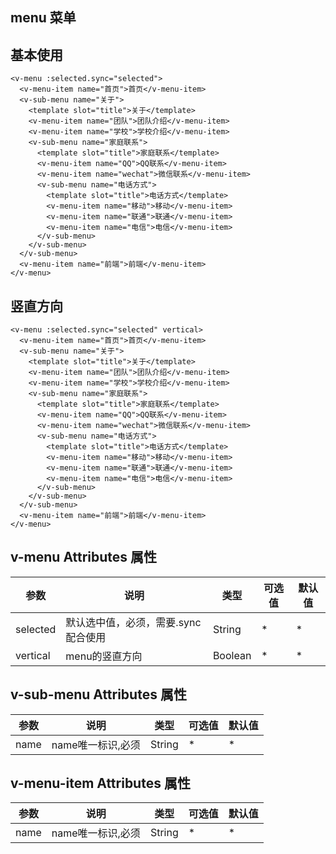 ## menu 菜单

## 基本使用

<ClientOnly>
<menu-demo />
</ClientOnly>

```vue
<v-menu :selected.sync="selected">
  <v-menu-item name="首页">首页</v-menu-item>
  <v-sub-menu name="关于">
    <template slot="title">关于</template>
    <v-menu-item name="团队">团队介绍</v-menu-item>
    <v-menu-item name="学校">学校介绍</v-menu-item>
    <v-sub-menu name="家庭联系">
      <template slot="title">家庭联系</template>
      <v-menu-item name="QQ">QQ联系</v-menu-item>
      <v-menu-item name="wechat">微信联系</v-menu-item>
      <v-sub-menu name="电话方式">
        <template slot="title">电话方式</template>
        <v-menu-item name="移动">移动</v-menu-item>
        <v-menu-item name="联通">联通</v-menu-item>
        <v-menu-item name="电信">电信</v-menu-item>
      </v-sub-menu>
    </v-sub-menu>
  </v-sub-menu>
  <v-menu-item name="前端">前端</v-menu-item>
</v-menu>
```

## 竖直方向

<ClientOnly>
<menu-vertical />
</ClientOnly>

```vue
<v-menu :selected.sync="selected" vertical>
  <v-menu-item name="首页">首页</v-menu-item>
  <v-sub-menu name="关于">
    <template slot="title">关于</template>
    <v-menu-item name="团队">团队介绍</v-menu-item>
    <v-menu-item name="学校">学校介绍</v-menu-item>
    <v-sub-menu name="家庭联系">
      <template slot="title">家庭联系</template>
      <v-menu-item name="QQ">QQ联系</v-menu-item>
      <v-menu-item name="wechat">微信联系</v-menu-item>
      <v-sub-menu name="电话方式">
        <template slot="title">电话方式</template>
        <v-menu-item name="移动">移动</v-menu-item>
        <v-menu-item name="联通">联通</v-menu-item>
        <v-menu-item name="电信">电信</v-menu-item>
      </v-sub-menu>
    </v-sub-menu>
  </v-sub-menu>
  <v-menu-item name="前端">前端</v-menu-item>
</v-menu>
```

## v-menu Attributes 属性

参数|说明|类型|可选值|默认值|
-|-|-|-|-|
selected|默认选中值，必须，需要.sync配合使用|String|*|*|
vertical|menu的竖直方向|Boolean|*|*|

## v-sub-menu Attributes 属性

参数|说明|类型|可选值|默认值|
-|-|-|-|-|
name|name唯一标识,必须|String|*|*|

## v-menu-item Attributes 属性

参数|说明|类型|可选值|默认值|
-|-|-|-|-|
name|name唯一标识,必须|String|*|*|